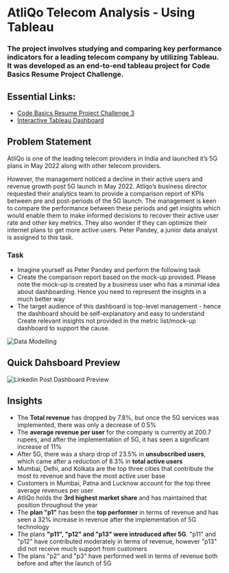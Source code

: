 # **AtliQo Telecom Analysis - Using Tableau**

### The project involves studying and comparing key performance indicators for a leading telecom company by utilizing Tableau. It was developed as an end-to-end tableau project for Code Basics Resume Project Challenge.

## Essential Links:
- [Code Basics Resume Project Challenge 3](https://codebasics.io/event/codebasics-resume-project-challenge)
- [Interactive Tableau Dashboard](https://public.tableau.com/views/CB3_Challenge/Title?:language=en-US&:display_count=n&:origin=viz_share_link)


## Problem Statement 

AtliQo is one of the leading telecom providers in India and launched it’s 5G plans in May 2022 along with other telecom providers.

However, the management noticed a decline in their active users and revenue growth post 5G launch in May 2022. Atliqo’s business director requested their analytics team to provide a comparison report of KPIs between pre and post-periods of the 5G launch. The management is keen to compare the performance between these periods and get insights which would enable them to make informed decisions to recover their active user rate and other key metrics. They also wonder if they can optimize their internet plans to get more active users. Peter Pandey, a junior data analyst is assigned to this task.

### Task
- Imagine yourself as Peter Pandey and perform the following task
- Create the comparison report based on the mock-up provided. Please note the mock-up is created by a business user who has a minimal idea about dashboarding. Hence you need to represent the insights in a much better way
- The target audience of this dashboard is top-level management - hence the dashboard should be self-explanatory and easy to understand
Create relevant insights not provided in the metric list/mock-up dashboard to support the cause.



![Data Modelling](https://user-images.githubusercontent.com/104824947/212523548-31927323-87ac-49dc-840c-ed2aa5770783.png)


## Quick Dahsboard Preview

![Linkedin Post Dashboard Preview](https://user-images.githubusercontent.com/104824947/212525446-0b0c4903-0c4b-44bc-bc59-43624b8edb63.png)


## Insights
- The **Total revenue** has dropped by 7.8%, but once the 5G services was implemented, there was only a decrease of 0.5%
- The **average revenue per user** for the company is currently at 200.7 rupees, and after the implementation of 5G, it has seen a significant increase of 11%
- After 5G, there was a sharp drop of 23.5% in **unsubscribed users**, which came after a reduction of 8.3% in **total active users**
- Mumbai, Delhi, and Kolkata are the top three cities that contribute the most to revenue and have the most active user base
- Customers in Mumbai, Patna and Lucknow account for the top three average revenues per user
- AtliQo holds the **3rd highest market share** and has maintained that position throughout the year
- The **plan "p1"** has been the **top performer** in terms of revenue and has seen a 32% increase in revenue after the implementation of 5G technology
- The plans **"p11", "p12" and "p13" were introduced after 5G**. "p11" and "p12" have contributed moderately in terms of revenue, however "p13" did not receive much support from customers
- The plans "p2" and "p3" have performed well in terms of revenue both before and after the launch of 5G


